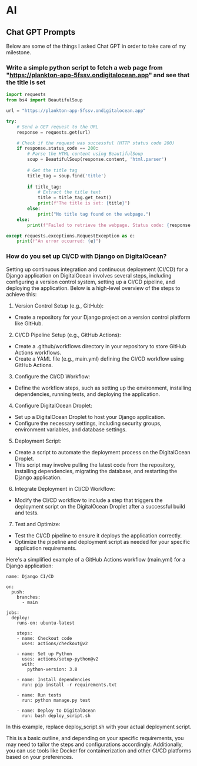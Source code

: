 # AI

## Chat GPT Prompts

Below are some of the things I asked Chat GPT in order to take care of my milestone.

### Write a simple python script to fetch a web page from "<https://plankton-app-5fssv.ondigitalocean.app>" and see that the title is set

```python
import requests
from bs4 import BeautifulSoup

url = "https://plankton-app-5fssv.ondigitalocean.app"

try:
    # Send a GET request to the URL
    response = requests.get(url)

    # Check if the request was successful (HTTP status code 200)
    if response.status_code == 200:
        # Parse the HTML content using BeautifulSoup
        soup = BeautifulSoup(response.content, 'html.parser')
        
        # Get the title tag
        title_tag = soup.find('title')
        
        if title_tag:
            # Extract the title text
            title = title_tag.get_text()
            print(f"The title is set: {title}")
        else:
            print("No title tag found on the webpage.")
    else:
        print(f"Failed to retrieve the webpage. Status code: {response.status_code}")

except requests.exceptions.RequestException as e:
    print(f"An error occurred: {e}")
```

### How do you set up CI/CD with Django on DigitalOcean?

Setting up continuous integration and continuous deployment (CI/CD) for a Django application on DigitalOcean involves several steps, including configuring a version control system, setting up a CI/CD pipeline, and deploying the application. Below is a high-level overview of the steps to achieve this:

1. Version Control Setup (e.g., GitHub):

- Create a repository for your Django project on a version control platform like GitHub.

2. CI/CD Pipeline Setup (e.g., GitHub Actions):

- Create a .github/workflows directory in your repository to store GitHub Actions workflows.
- Create a YAML file (e.g., main.yml) defining the CI/CD workflow using GitHub Actions.

3. Configure the CI/CD Workflow:

- Define the workflow steps, such as setting up the environment, installing dependencies, running tests, and deploying the application.

4. Configure DigitalOcean Droplet:

- Set up a DigitalOcean Droplet to host your Django application.
- Configure the necessary settings, including security groups, environment variables, and database settings.

5. Deployment Script:

- Create a script to automate the deployment process on the DigitalOcean Droplet.
- This script may involve pulling the latest code from the repository, installing dependencies, migrating the database, and restarting the Django application.

6. Integrate Deployment in CI/CD Workflow:

- Modify the CI/CD workflow to include a step that triggers the deployment script on the DigitalOcean Droplet after a successful build and tests.

7. Test and Optimize:

- Test the CI/CD pipeline to ensure it deploys the application correctly.
- Optimize the pipeline and deployment script as needed for your specific application requirements.

Here's a simplified example of a GitHub Actions workflow (main.yml) for a Django application:

```
name: Django CI/CD

on:
  push:
    branches:
      - main

jobs:
  deploy:
    runs-on: ubuntu-latest

    steps:
    - name: Checkout code
      uses: actions/checkout@v2

    - name: Set up Python
      uses: actions/setup-python@v2
      with:
        python-version: 3.8

    - name: Install dependencies
      run: pip install -r requirements.txt

    - name: Run tests
      run: python manage.py test

    - name: Deploy to DigitalOcean
      run: bash deploy_script.sh
```

In this example, replace deploy_script.sh with your actual deployment script.

This is a basic outline, and depending on your specific requirements, you may need to tailor the steps and configurations accordingly. Additionally, you can use tools like Docker for containerization and other CI/CD platforms based on your preferences.
